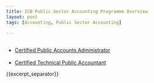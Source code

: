 ```yaml
---
title: ICB Public Sector Accounting Programme Overview
layout: post
tags: [Accounting, Public Sector Accounting]

---
```

<ul>
    <li> <a href="/icb-certified-public-accounts-administrator-course/"> Certified Public Accounts Administrator </a>  </li>
    <li> <a href="/icb-certified-technical-public-accountant-course/"> Certified Technical Public Accountant </a> </li>
</ul> 

{{excerpt_separator}}
